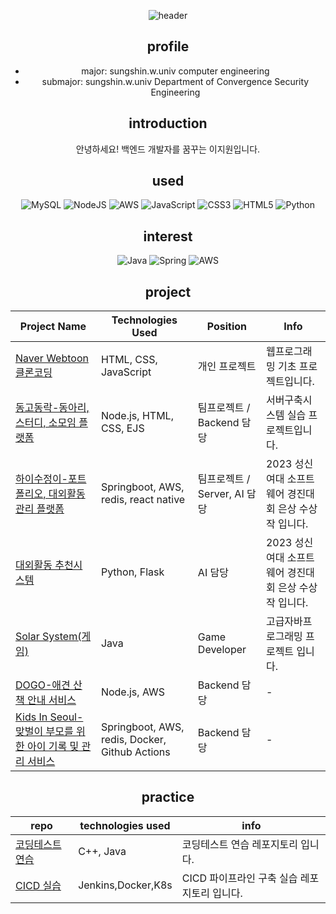 <div align=center>

![header](https://capsule-render.vercel.app/api?type=wave&color=auto&height=200&section=header&text=JiwonLee%20Portfolio&fontSize=70)

## profile
- major: sungshin.w.univ computer engineering
- submajor: sungshin.w.univ Department of Convergence Security Engineering

## introduction
안녕하세요! 백엔드 개발자를 꿈꾸는 이지원입니다.

## used

![MySQL](https://img.shields.io/badge/mysql-%2300f.svg?style=for-the-badge&logo=mysql&logoColor=white) ![NodeJS](https://img.shields.io/badge/node.js-6DA55F?style=for-the-badge&logo=node.js&logoColor=white) ![AWS](https://img.shields.io/badge/AWS-%23FF9900.svg?style=for-the-badge&logo=amazon-aws&logoColor=white) ![JavaScript](https://img.shields.io/badge/javascript-%23323330.svg?style=for-the-badge&logo=javascript&logoColor=%23F7DF1E) ![CSS3](https://img.shields.io/badge/css3-%231572B6.svg?style=for-the-badge&logo=css3&logoColor=white) ![HTML5](https://img.shields.io/badge/html5-%23E34F26.svg?style=for-the-badge&logo=html5&logoColor=white) ![Python](https://img.shields.io/badge/python-3670A0?style=for-the-badge&logo=python&logoColor=ffdd54)



## interest

![Java](https://img.shields.io/badge/java-%23ED8B00.svg?style=for-the-badge&logo=java&logoColor=white) ![Spring](https://img.shields.io/badge/spring-%236DB33F.svg?style=for-the-badge&logo=spring&logoColor=white) ![AWS](https://img.shields.io/badge/AWS-%23FF9900.svg?style=for-the-badge&logo=amazon-aws&logoColor=white)


## project


| Project Name                                         | Technologies Used                | Position        | Info       |
|------------------------------------------------------|----------------------------------|-----------------|------------|
| [Naver Webtoon 클론코딩](https://github.com/JiwonLee42/web-basics) | HTML, CSS, JavaScript            | 개인 프로젝트 |    웹프로그래밍 기초 프로젝트입니다.        | 
| [동고동락-동아리, 스터디, 소모임 플랫폼](https://github.com/JiwonLee42/dongodonglak) | Node.js, HTML, CSS, EJS          | 팀프로젝트 / Backend 담당 |    서버구축시스템 실습 프로젝트입니다.         |  
| [하이수정이-포트폴리오, 대외활동 관리 플랫폼](https://github.com/HiSujung/hisujung-spring-mvc.git)                | Springboot, AWS, redis, react native | 팀프로젝트 / Server, AI 담당  |    2023 성신여대 소프트웨어 경진대회  은상 수상작 입니다.        |
| [대외활동 추천시스템](https://github.com/JiwonLee42/hisujung_flask) | Python, Flask                                    | AI 담당 |      2023 성신여대 소프트웨어 경진대회  은상 수상작 입니다.         |
| [Solar System(게임)](https://github.com/JiwonLee42/Game-main) | Java                             | Game Developer |    고급자바프로그래밍 프로젝트 입니다.        |
| [DOGO-애견 산책 안내 서비스](https://github.com/UMC-DOGO/DOGO-SERVERS) |   Node.js, AWS                        | Backend 담당 |     -       |
| [Kids In Seoul-맞벌이 부모를 위한 아이 기록 및 관리 서비스](https://github.com/JiwonLee42/kid-in-seoul-backend) |   Springboot, AWS, redis, Docker, Github Actions                    | Backend 담당 |     -       |
## practice

| repo                     | technologies used       | info     |
|--------------------------|-------------------------|----------|
| [코딩테스트 연습](https://github.com/JiwonLee42/CodingTest) | C++, Java  | 코딩테스트 연습 레포지토리 입니다. |
| [CICD 실습]() | Jenkins,Docker,K8s | CICD 파이프라인 구축 실습 레포지토리 입니다. |


</div>
<!--
**JiwonLee42/JiwonLee42** is a ✨ _special_ ✨ repository because its `README.md` (this file) appears on your GitHub profile.
